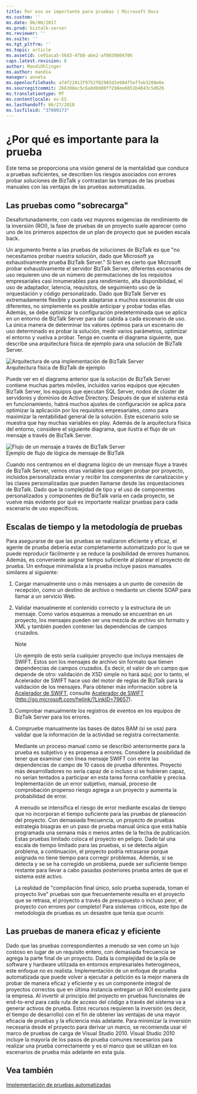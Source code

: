 ```yaml
---
title: Por eso es importante para pruebas | Microsoft Docs
ms.custom: ''
ms.date: 06/08/2017
ms.prod: biztalk-server
ms.reviewer: ''
ms.suite: ''
ms.tgt_pltfrm: ''
ms.topic: article
ms.assetid: ce91aca5-56d3-4fb8-abe2-af0039804706
caps.latest.revision: 6
author: MandiOhlinger
ms.author: mandia
manager: anneta
ms.openlocfilehash: a74f22813f9752f82985d2e984f5effeb3208e6e
ms.sourcegitcommit: 266308ec5c6a9d8d80ff298ee6051b4843c5d626
ms.translationtype: MT
ms.contentlocale: es-ES
ms.lasthandoff: 06/27/2018
ms.locfileid: "37009173"
---
```

# <a name="why-it-is-important-to-test"></a>¿Por qué es importante para la prueba
Este tema se proporciona una visión general de la mentalidad que conduce a pruebas suficientes, se describen los riesgos asociados con errores probar soluciones de BizTalk y contrastan las trampas de las pruebas manuales con las ventajas de las pruebas automatizadas.  
  
## <a name="testing-as-overhead"></a>Las pruebas como "sobrecarga"  
 Desafortunadamente, con cada vez mayores exigencias de rendimiento de la inversión (ROI), la fase de pruebas de un proyecto suele aparecer como uno de los primeros aspectos de un plan de proyecto que se pueden escala back.  
  
 Un argumento frente a las pruebas de soluciones de BizTalk es que "no necesitamos probar nuestra solución, dado que Microsoft ya exhaustivamente prueba BizTalk Server." Si bien es cierto que Microsoft probar exhaustivamente el servidor BizTalk Server, diferentes escenarios de uso requieren uno de un número de permutaciones de los requisitos empresariales casi innumerables para rendimiento, alta disponibilidad, el uso de adaptador, latencia, requisitos, de seguimiento uso de la orquestación y código personalizado. Dado que BizTalk Server es extremadamente flexible y puede adaptarse a muchos escenarios de uso diferentes, no simplemente es posible anticipar y probar todas ellas. Además, se debe optimizar la configuración predeterminada que se aplica en un entorno de BizTalk Server para dar cabida a cada escenario de uso. La única manera de determinar los valores óptimos para un escenario de uso determinado es probar la solución, medir varios parámetros, optimizar el entorno y vuelva a probar. Tenga en cuenta el diagrama siguiente, que describe una arquitectura física de ejemplo para una solución de BizTalk Server.  
  
 ![Arquitectura de una implementación de BizTalk Server](../technical-guides/media/5359cf00-e285-4168-a988-8d3b677eb6ba.gif "5359cf00-e285-4168-a988-8d3b677eb6ba")  
Arquitectura física de BizTalk de ejemplo  
  
 Puede ver en el diagrama anterior que la solución de BizTalk Server contiene muchas partes móviles, incluidos varios equipos que ejecuten BizTalk Server, los equipos que ejecutan SQL Server, nodos de clúster de servidores y dominios de Active Directory. Después de que el sistema está en funcionamiento, habrá muchos ajustes de configuración se aplica para optimizar la aplicación por los requisitos empresariales, como para maximizar la rentabilidad general de la solución. Este escenario solo se muestra que hay muchas variables en play. Además de la arquitectura física del entorno, considere el siguiente diagrama, que ilustra el flujo de un mensaje a través de BizTalk Server.  
  
 ![Flujo de un mensaje a través de BizTalk Server](../technical-guides/media/dea79a42-5f60-49a1-abdb-870988784ffe.gif "dea79a42-5f60-49a1-abdb-870988784ffe")  
Ejemplo de flujo de lógica de mensaje de BizTalk  
  
 Cuando nos centramos en el diagrama lógico de un mensaje fluye a través de BizTalk Server, vemos otras variables que exigen probar por proyecto, incluidos personalizada enviar y recibir los componentes de canalización y las clases personalizadas que pueden llamarse desde las orquestaciones de BizTalk. Dado que la complejidad de tipo y el uso de componentes personalizados y componentes de BizTalk varía en cada proyecto, se vuelve más evidente por qué es importante realizar pruebas para cada escenario de uso específicos.  
  
## <a name="testing-methodology-and-timelines"></a>Escalas de tiempo y la metodología de pruebas  
 Para asegurarse de que las pruebas se realizaron eficiente y eficaz, el agente de prueba debería estar completamente automatizado por lo que se puede reproducir fácilmente y se reduce la posibilidad de errores humanos. Además, es conveniente asignar tiempo suficiente al planear el proyecto de prueba. Un enfoque minimalista a la prueba incluye pasos manuales similares al siguiente:  
  
1. Cargar manualmente uno o más mensajes a un punto de conexión de recepción, como un destino de archivo o mediante un cliente SOAP para llamar a un servicio Web.  
  
2. Validar manualmente el contenido correcto y la estructura de un mensaje. Como varios esquemas a menudo se encuentran en un proyecto, los mensajes pueden ser una mezcla de archivo sin formato y XML y también pueden contener las dependencias de campos cruzados.  
  
   > [!NOTE]  
   >  Un ejemplo de esto sería cualquier proyecto que incluya mensajes de SWIFT. Estos son los mensajes de archivo sin formato que tienen dependencias de campos cruzados. Es decir, el valor de un campo que depende de otro: validación de XSD simple no hará aquí; por lo tanto, el Acelerador de SWIFT hace uso del motor de reglas de BizTalk para la validación de los mensajes. Para obtener más información sobre la [Acelerador de SWIFT](http://go.microsoft.com/fwlink/?LinkID=79657), consulte [Acelerador de SWIFT](http://go.microsoft.com/fwlink/?LinkID=79657) (http://go.microsoft.com/fwlink/?LinkID=79657).  
  
3. Comprobar manualmente los registros de eventos en los equipos de BizTalk Server para los errores.  
  
4. Compruebe manualmente las bases de datos BAM (si se usa) para validar que la información de la actividad se registra correctamente.  
  
   Mediante un proceso manual como se describió anteriormente para la prueba es subjetivo y es propensa a errores. Considere la posibilidad de tener que examinar cien línea mensaje SWIFT con entre las dependencias de campo de 10 casos de prueba diferentes. Proyecto más desarrolladores no sería capaz de o incluso si se hubieran capaz, no serían tentados a participar en esta tarea forma confiable y precisa. Implementación de un error subjetivo, manual, proceso de comprobación propenso riesgo agrega a un proyecto y aumenta la probabilidad de error.  
  
   A menudo se intensifica el riesgo de error mediante escalas de tiempo que no incorporan el tiempo suficiente para las pruebas de planeación del proyecto. Con demasiada frecuencia, un proyecto de pruebas estrategia bisagras en un paso de prueba manual única que está había programada una semana más o menos antes de la fecha de publicación. Estas pruebas limitado coloca el proyecto en peligro. Dado tal una escala de tiempo limitado para las pruebas, si se detecta algún problema, a continuación, el proyecto podría retrasarse porque asignada no tiene tiempo para corregir problemas. Además, si se detecta y se se ha corregido un problema, puede ser suficiente tiempo restante para llevar a cabo pasadas posteriores prueba antes de que el sistema esté activo.  
  
   La realidad de "compilación final único, solo prueba superada, toman el proyecto live" pruebas son que frecuentemente resulta en el proyecto que se retrasa, el proyecto a través de presupuesto o incluso peor, el proyecto con errores por completo! Para sistemas críticos, este tipo de metodología de pruebas es un desastre que tenía que ocurrir.  
  
## <a name="testing-effectively-and-efficiently"></a>Las pruebas de manera eficaz y eficiente  
 Dado que las pruebas correspondientes a menudo se ven como un lujo costoso en lugar de un requisito entero, con demasiada frecuencia se agrega la parte final de un proyecto. Dada la complejidad de la pila de software y hardware utilizada en entornos empresariales heterogéneos, este enfoque no es realista. Implementación de un enfoque de prueba automatizada que puede volver a ejecutar a petición es la mejor manera de probar de manera eficaz y eficiente y es un componente integral de proyectos correctos que en última instancia entregan un ROI excelente para la empresa. Al invertir al principio del proyecto en pruebas funcionales de end-to-end para cada ruta de acceso del código a través del sistema va a generar activos de prueba. Estos recursos requieren la inversión (es decir, el tiempo de desarrollo) con el fin de obtener las ventajas de una mayor eficacia de pruebas y la eficiencia más adelante. Para minimizar la inversión necesaria desde el proyecto para derivar un marco, se recomienda usar el marco de pruebas de carga de Visual Studio 2010. Visual Studio 2010 incluye la mayoría de los pasos de prueba comunes necesarios para realizar una prueba correctamente y es el marco que se utilizan en los escenarios de prueba más adelante en esta guía.  
  
## <a name="see-also"></a>Vea también  
 [Implementación de pruebas automatizadas](../technical-guides/implementing-automated-testing.md)